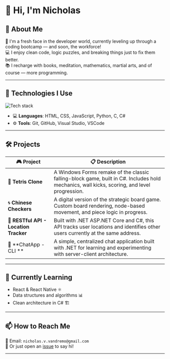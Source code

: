 # 👋 Hi, I'm Nicholas

<!--
**nicovulpus/nicovulpus** is a ✨ _special_ ✨ repository because its `README.md` (this file) appears on your GitHub profile.
-->

## 🚀 About Me

🧠 I'm a fresh face in the developer world, currently leveling up through a coding bootcamp — and soon, the workforce!  
💻 I enjoy clean code, logic puzzles, and breaking things just to fix them better.  
📚 I recharge with books, meditation, mathematics, martial arts, and of course — more programming.

---

## 🔧 Technologies I Use

<p align="left">
  <img src="https://skillicons.dev/icons?i=html,css,js,python,c,cs" alt="Tech stack" />
</p>

- 💻 **Languages**: HTML, CSS, JavaScript, Python, C, C#
- ⚙️ **Tools**: Git, GitHub, Visual Studio, VSCode

---

## 🛠️ Projects

| 🎮 Project | 📋 Description |
|-----------|----------------|
| 🧱 **Tetris Clone** | A Windows Forms remake of the classic falling-block game, built in C#. Includes hold mechanics, wall kicks, scoring, and level progression. |
| 🌀 **Chinese Checkers** | A digital version of the strategic board game. Custom board rendering, node-based movement, and piece logic in progress. |
| 📍 **RESTful API - Location Tracker** | Built with .NET ASP.NET Core and C#, this API tracks user locations and identifies other users currently at the same address. |
| 💬 **ChatApp - CLI ** | A simple, centralized chat application built with .NET for learning and experimenting with server-client architecture. |

---

## 🌱 Currently Learning

- React & React Native ⚛️
- Data structures and algorithms 📊
- Clean architecture in C# 🏗️

---

## 📫 How to Reach Me

📧 Email: `nicholas.v.vandremo@gmail.com`  
💬 Or just open an [issue](https://github.com/nicovulpus/nicovulpus/issues) to say hi!  

---
